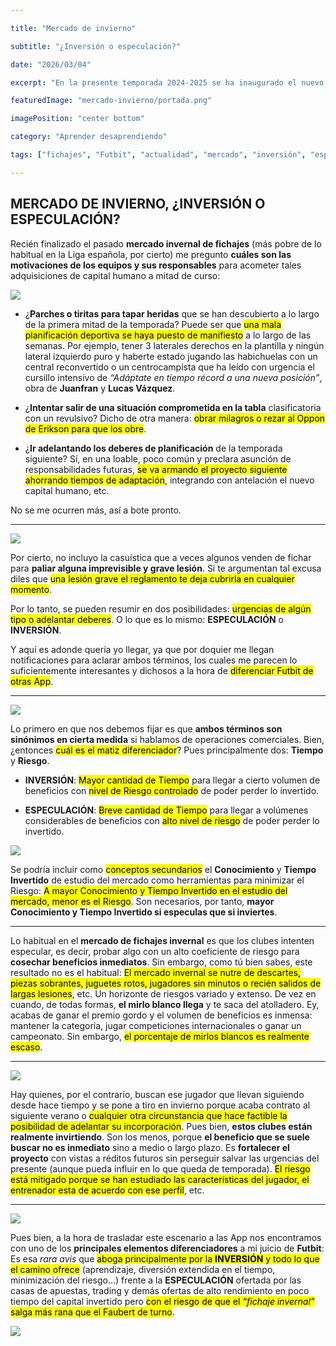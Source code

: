 ```yaml
---

title: "Mercado de invierno"

subtitle: "¿Inversión o especulación?"

date: "2026/03/04"

excerpt: "En la presente temporada 2024-2025 se ha inaugurado el nuevo formato de la Liga de Campeones de la UEFA, ¿acierto o error?"

featuredImage: "mercado-invierno/portada.png"

imagePosition: "center bottom"

category: "Aprender desaprendiendo"

tags: ["fichajes", "Futbit", "actualidad", "mercado", "inversión", "especulación", "formación", "riesgo"]

---
```


## MERCADO DE INVIERNO, ¿INVERSIÓN O ESPECULACIÓN?

Recién finalizado el pasado **mercado invernal de fichajes** (más pobre de lo habitual en la Liga española, por cierto) me pregunto **cuáles son las motivaciones de los equipos y sus responsables** para acometer tales adquisiciones de capital humano a mitad de curso:

<img width={450} src="/images/mercado-invierno/Gi76Sn3WoAAH9g-.jpg" />

- ¿**Parches o tiritas para tapar heridas** que se han descubierto a lo largo de la primera mitad de la temporada? Puede ser que <mark>una mala planificación deportiva se haya puesto de manifiesto</mark> a lo largo de las semanas. Por ejemplo, tener 3 laterales derechos en la plantilla y ningún lateral izquierdo puro y haberte estado jugando las habichuelas con un central reconvertido o un centrocampista que ha leído con urgencia el cursillo intensivo de _“Adáptate en tiempo récord a una nueva posición”_, obra de **Juanfran** y **Lucas Vázquez**.

- ¿**Intentar salir de una situación comprometida en la tabla** clasificatoria con un revulsivo? Dicho de otra manera: <mark>obrar milagros o rezar al Oppon de Erikson para que los obre</mark>.

- ¿**Ir adelantando los deberes de planificación** de la temporada siguiente? Sí, en una loable, poco común y preclara asunción de responsabilidades futuras, <mark>se va armando el proyecto siguiente ahorrando tiempos de adaptación</mark>, integrando con antelación el nuevo capital humano, etc.

No se me ocurren más, así a bote pronto.

---

<img width={450} src="/images/mercado-invierno/Análisis-de-inversión-e1604675812954.jpg" />

Por cierto, no incluyo la casuística que a veces algunos venden de fichar para **paliar alguna imprevisible y grave lesión**. Si te argumentan tal excusa diles que <mark>una lesión grave el reglamento te deja cubrirla en cualquier momento</mark>.

Por lo tanto, se pueden resumir en dos posibilidades: <mark>urgencias de algún tipo o adelantar deberes</mark>. O lo que es lo mismo: **ESPECULACIÓN** o **INVERSIÓN**.

Y aquí es adonde quería yo llegar, ya que por doquier me llegan notificaciones para aclarar ambos términos, los cuales me parecen lo suficientemente interesantes y dichosos a la hora de <mark>diferenciar Futbit de otras App</mark>.

---

<img width={450} src="/images/mercado-invierno/trading-what-is-it.png" />

Lo primero en que nos debemos fijar es que **ambos términos son sinónimos en cierta medida** si hablamos de operaciones comerciales. Bien, ¿entonces <mark>cuál es el matiz diferenciador</mark>? Pues principalmente dos: **Tiempo** y **Riesgo**.

- **INVERSIÓN**: <mark>Mayor cantidad de Tiempo</mark> para llegar a cierto volumen de beneficios con <mark>nivel de Riesgo controlado</mark> de poder perder lo invertido.

- **ESPECULACIÓN**: <mark>Breve cantidad de Tiempo</mark> para llegar a volúmenes considerables de beneficios con <mark>alto nivel de riesgo</mark> de poder perder lo invertido.

<img width={450} src="/images/mercado-invierno/equipos_con_mayor_gasto_en_fichajes_en_el_mercado_de_invierno_1738667778.png" />

Se podría incluir como <mark>conceptos secundarios</mark> el **Conocimiento** y **Tiempo Invertido** de estudio del mercado como herramientas para minimizar el Riesgo: <mark>A mayor Conocimiento y Tiempo Invertido en el estudio del mercado, menor es el Riesgo</mark>. Son necesarios, por tanto, **mayor Conocimiento y Tiempo Invertido si especulas que si inviertes**.

---

Lo habitual en el **mercado de fichajes invernal** es que los clubes intenten especular, es decir, probar algo con un alto coeficiente de riesgo para **cosechar beneficios inmediatos**. Sin embargo, como tú bien sabes, este resultado no es el habitual: <mark>El mercado invernal se nutre de descartes, piezas sobrantes, juguetes rotos, jugadores sin minutos o recién salidos de largas lesiones</mark>, etc. Un horizonte de riesgos variado y extenso. De vez en cuando, de todas formas, **el mirlo blanco llega** y te saca del atolladero. Ey, acabas de ganar el premio gordo y el volumen de beneficios es inmensa: mantener la categoría, jugar competiciones internacionales o ganar un campeonato. Sin embargo, <mark>el porcentaje de mirlos blancos es realmente escaso</mark>.

---

<img width={450} src="/images/mercado-invierno/images.jpg" />

Hay quienes, por el contrario, buscan ese jugador que llevan siguiendo desde hace tiempo y se pone a tiro en invierno porque acaba contrato al siguiente verano o <mark>cualquier otra circunstancia que hace factible la posibilidad de adelantar su incorporación</mark>. Pues bien, **estos clubes están realmente invirtiendo**. Son los menos, porque **el beneficio que se suele buscar no es inmediato** sino a medio o largo plazo. Es **fortalecer el proyecto** con vistas a réditos futuros sin perseguir salvar las urgencias del presente (aunque pueda influir en lo que queda de temporada). <mark>El riesgo está mitigado porque se han estudiado las características del jugador, el entrenador esta de acuerdo con ese perfil</mark>, etc.

---

<img width={450} src="/images/mercado-invierno/dfaubert2-020209.jpg" />

Pues bien, a la hora de trasladar este escenario a las App nos encontramos con uno de los **principales elementos diferenciadores** a mi juicio de **Futbit**: Es esa _rara avis_ que <mark>aboga principalmente por la **INVERSIÓN** y todo lo que el camino ofrece</mark> (aprendizaje, diversión extendida en el tiempo, minimización del riesgo…) frente a la **ESPECULACIÓN** ofertada por las casas de apuestas, trading y demás ofertas de alto rendimiento en poco tiempo del capital invertido pero <mark>con el riesgo de que el _“fichaje invernal”_ salga más rana que el Faubert de turno</mark>.

<img width={450} src="/images/mercado-invierno/hq720.jpg" />